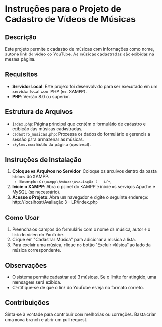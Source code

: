 # Instruções para o Projeto de Cadastro de Vídeos de Músicas

## Descrição
Este projeto permite o cadastro de músicas com informações como nome, autor e link do vídeo do YouTube. As músicas cadastradas são exibidas na mesma página.

## Requisitos
- **Servidor Local**: Este projeto foi desenvolvido para ser executado em um servidor local com PHP (ex: XAMPP).
- **PHP**: Versão 8.0 ou superior.

## Estrutura de Arquivos
- `index.php`: Página principal que contém o formulário de cadastro e exibição das músicas cadastradas.
- `cadastro_musicas.php`: Processa os dados do formulário e gerencia a sessão para armazenar as músicas.
- `styles.css`: Estilo da página (opcional).

## Instruções de Instalação
1. **Coloque os Arquivos no Servidor**: Coloque os arquivos dentro da pasta `htdocs` do XAMPP.
   - Exemplo: `C:\xampp\htdocs\Avaliação 3 - LP\`
2. **Inicie o XAMPP**: Abra o painel do XAMPP e inicie os serviços Apache e MySQL (se necessário).
3. **Acesse o Projeto**: Abra um navegador e digite o seguinte endereço:
http://localhost/Avaliação 3 - LP/index.php

## Como Usar
1. Preencha os campos do formulário com o nome da música, autor e o link do vídeo do YouTube.
2. Clique em "Cadastrar Música" para adicionar a música à lista.
3. Para excluir uma música, clique no botão "Excluir Música" ao lado da música correspondente.

## Observações
- O sistema permite cadastrar até 3 músicas. Se o limite for atingido, uma mensagem será exibida.
- Certifique-se de que o link do YouTube esteja no formato correto.

## Contribuições
Sinta-se à vontade para contribuir com melhorias ou correções. Basta criar uma nova branch e abrir um pull request.
